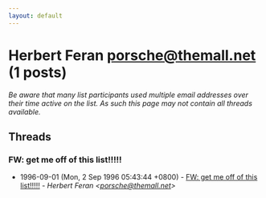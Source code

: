 ```yaml
---
layout: default
---
```


# Herbert Feran <porsche@themall.net> (1 posts)

_Be aware that many list participants used multiple email addresses over their time active on the list. As such this page may not contain all threads available._

## Threads

### FW: get me off of this list!!!!!
+ 1996-09-01 (Mon, 2 Sep 1996 05:43:44 +0800) - [FW: get me off of this list!!!!!](/archive/1996/09/482a42eb2c7f129c1f2eb4b18eded0528d86da57d05ce71ca7fffd0b003fb31c) - _Herbert Feran \<porsche@themall.net\>_

